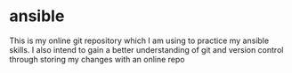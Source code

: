 # ansible
This is my online git repository which I am using to practice my ansible skills. I also intend to gain a better understanding of git and version control through storing my changes with an online repo
